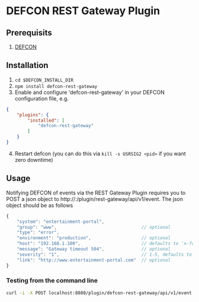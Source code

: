 # DEFCON REST Gateway Plugin

## Prerequisits
1. [DEFCON](http://github.com/acuminous/defcon)

## Installation
1. ```cd $DEFCON_INSTALL_DIR```
2. ```npm install defcon-rest-gateway```
3. Enable and configure 'defcon-rest-gateway' in your DEFCON configuration file, e.g.
```json
{
    "plugins": {
        "installed": [
            "defcon-rest-gateway"
        ]
    }
}
```
4. Restart defcon (you can do this via ```kill -s USRSIG2 <pid>``` if you want zero downtime)

## Usage
Notifying DEFCON of events via the REST Gateway Plugin requires you to POST a json object to http://<defcon-host>:<defcon-port>/plugin/rest-gateway/api/v1/event. The json object should be as follows
```js
{
    "system": "entertainment-portal",
    "group": "www",                                // optional
    "type": "error",
    "environment": "production",                   // optional
    "host": "192.168.1.100",                       // defaults to 'x-forwarded-for' header or remote address 
    "message": "Gateway timeout 504",              // optional
    "severity": "1",                               // 1-5, defaults to 1
    "link": "http://www.entertainment-portal.com"  // optional
}
```

### Testing from the command line
```bash
curl -i -X POST localhost:8080/plugin/defcon-rest-gateway/api/v1/event -H "Content-Type: application/json" -d "{\"system\": \"entertainment-portal\", \"group\": \"www\", \"type\": \"error\", \"environment\": \"production\", \"message\": \"Gateway timeout 504\", \"severity\": \"3\", \"link\": \"http://www.entertainment-portal.com\" }"
```
